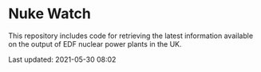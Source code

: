# Nuke Watch

This repository includes code for retrieving the latest information available on the output of EDF nuclear power plants in the UK.

Last updated: 2021-05-30 08:02